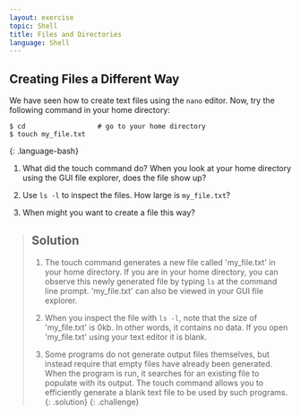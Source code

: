 ```yaml
---
layout: exercise
topic: Shell
title: Files and Directories 
language: Shell
---
```


  ## Creating Files a Different Way

  We have seen how to create text files using the `nano` editor.
  Now, try the following command in your home directory:
 
  ~~~
  $ cd                  # go to your home directory
  $ touch my_file.txt
  ~~~
  {: .language-bash}
 
  1.  What did the touch command do?
      When you look at your home directory using the GUI file explorer,
      does the file show up?
 
  2.  Use `ls -l` to inspect the files.  How large is `my_file.txt`?
 
  3.  When might you want to create a file this way?
 
  > ## Solution
  > 1.  The touch command generates a new file called 'my_file.txt' in
  >     your home directory.  If you are in your home directory, you
  >     can observe this newly generated file by typing `ls` at the 
  >     command line prompt.  'my_file.txt' can also be viewed in your
  >     GUI file explorer.
  >
  > 2.  When you inspect the file with `ls -l`, note that the size of
  >     'my_file.txt' is 0kb.  In other words, it contains no data.
  >     If you open 'my_file.txt' using your text editor it is blank.
  >
  > 3.  Some programs do not generate output files themselves, but
  >     instead require that empty files have already been generated.
  >     When the program is run, it searches for an existing file to
  >     populate with its output.  The touch command allows you to
  >     efficiently generate a blank text file to be used by such
  >     programs.
  {: .solution}
{: .challenge}


